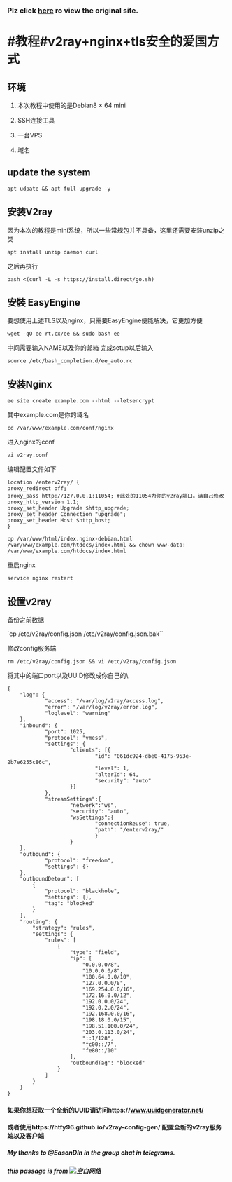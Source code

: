 ### Plz click [here](https://www.aihoom.com/1274.htmla) ro view the original site.<br>

# #教程#v2ray+nginx+tls安全的爱国方式


## 环境
1.    本次教程中使用的是Debian8 × 64 mini

2.    SSH连接工具

3.    一台VPS

4.    域名

## update the system
`apt udpate && apt full-upgrade -y`

## 安装V2ray

因为本次的教程是mini系统，所以一些常规包并不具备，这里还需要安装unzip之类<br>

`apt install unzip daemon curl`

之后再执行

`bash <(curl -L -s https://install.direct/go.sh)`

## 安裝 EasyEngine

要想使用上述TLS以及nginx，只需要EasyEngine便能解决，它更加方便

`wget -qO ee rt.cx/ee && sudo bash ee`

中间需要输入NAME以及你的邮箱 完成setup以后输入

`source /etc/bash_completion.d/ee_auto.rc`

## 安装Nginx

`ee site create example.com --html --letsencrypt`

其中example.com是你的域名

`cd /var/www/example.com/conf/nginx`

进入nginx的conf

`vi v2ray.conf`

编辑配置文件如下

```
location /enterv2ray/ {
proxy_redirect off;
proxy_pass http://127.0.0.1:11054; #此处的11054为你的v2ray端口。请自己修改
proxy_http_version 1.1;
proxy_set_header Upgrade $http_upgrade;
proxy_set_header Connection "upgrade";
proxy_set_header Host $http_host;
}
```
`cp /var/www/html/index.nginx-debian.html /var/www/example.com/htdocs/index.html && chown www-data: /var/www/example.com/htdocs/index.html`

重启nginx

`service nginx restart`

## 设置v2ray

备份之前数据

`cp /etc/v2ray/config.json /etc/v2ray/config.json.bak``

修改config服务端

`rm /etc/v2ray/config.json && vi /etc/v2ray/config.json`

将其中的端口port以及UUID修改成你自己的\

```
{
    "log": {
            "access": "/var/log/v2ray/access.log",
            "error": "/var/log/v2ray/error.log",
            "loglevel": "warning"
    },
    "inbound": {
            "port": 1025,
            "protocol": "vmess",
            "settings": {
                    "clients": [{
                            "id": "061dc924-dbe0-4175-953e-2b7e6255c86c",
                            "level": 1,
                            "alterId": 64,
                            "security": "auto"
                    }]
            },
            "streamSettings":{
                    "network":"ws",
                    "security": "auto",
                    "wsSettings":{
                            "connectionReuse": true,
                            "path": "/enterv2ray/"
                            }
                    }
    },
    "outbound": {
            "protocol": "freedom",
            "settings": {}
    },
    "outboundDetour": [
        {
            "protocol": "blackhole",
            "settings": {},
            "tag": "blocked"
        }
    ],
    "routing": {
        "strategy": "rules",
        "settings": {
            "rules": [
                {
                    "type": "field",
                    "ip": [
                        "0.0.0.0/8",
                        "10.0.0.0/8",
                        "100.64.0.0/10",
                        "127.0.0.0/8",
                        "169.254.0.0/16",
                        "172.16.0.0/12",
                        "192.0.0.0/24",
                        "192.0.2.0/24",
                        "192.168.0.0/16",
                        "198.18.0.0/15",
                        "198.51.100.0/24",
                        "203.0.113.0/24",
                        "::1/128",
                        "fc00::/7",
                        "fe80::/10"
                    ],
                    "outboundTag": "blocked"
                }
            ]
        }
    }
}
```
#### 如果你想获取一个全新的UUID请访问https://www.uuidgenerator.net/
#### 或者使用https://htfy96.github.io/v2ray-config-gen/ 配置全新的v2ray服务端以及客户端




##### My thanks to @EasonDIn in the group chat in telegrams.

##### this passage is from ![空白网络](https://www.aihoom.com/)

